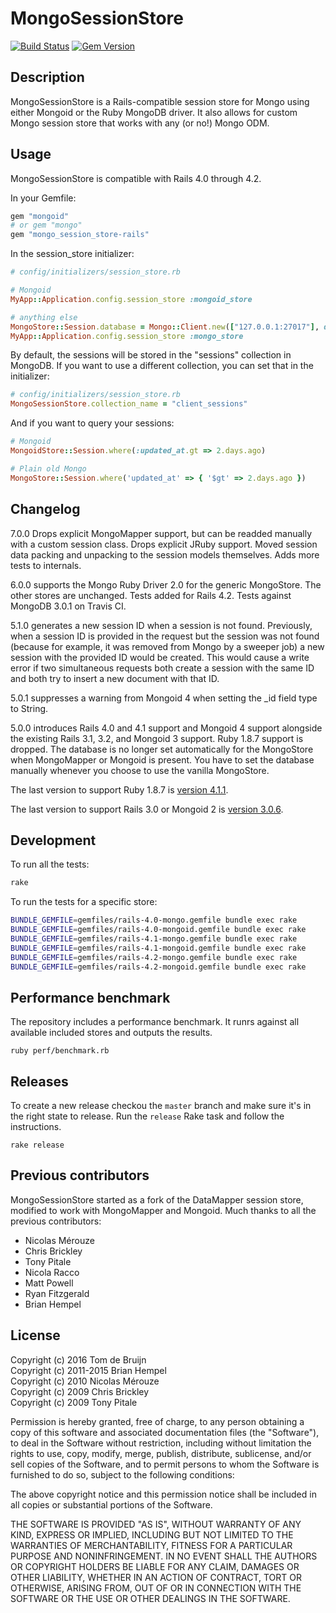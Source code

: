 # MongoSessionStore

[![Build Status](https://travis-ci.org/appsignal/mongo_session_store.png?branch=master)](https://travis-ci.org/appsignal/mongo_session_store) [![Gem Version](https://badge.fury.io/rb/mongo_session_store-rails.svg)](http://badge.fury.io/rb/mongo_session_store-rails)

## Description

MongoSessionStore is a Rails-compatible session store for Mongo using either
Mongoid or the Ruby MongoDB driver. It also allows for custom Mongo session
store that works with any (or no!) Mongo ODM.

## Usage

MongoSessionStore is compatible with Rails 4.0 through 4.2.

In your Gemfile:

```ruby
gem "mongoid"
# or gem "mongo"
gem "mongo_session_store-rails"
```

In the session_store initializer:

```ruby
# config/initializers/session_store.rb

# Mongoid
MyApp::Application.config.session_store :mongoid_store

# anything else
MongoStore::Session.database = Mongo::Client.new(["127.0.0.1:27017"], database: "my_app_development")
MyApp::Application.config.session_store :mongo_store
```

By default, the sessions will be stored in the "sessions" collection in
MongoDB. If you want to use a different collection, you can set that in the
initializer:

```ruby
# config/initializers/session_store.rb
MongoSessionStore.collection_name = "client_sessions"
```

And if you want to query your sessions:

```ruby
# Mongoid
MongoidStore::Session.where(:updated_at.gt => 2.days.ago)

# Plain old Mongo
MongoStore::Session.where('updated_at' => { '$gt' => 2.days.ago })
```

## Changelog

7.0.0 Drops explicit MongoMapper support, but can be readded manually with a
custom session class. Drops explicit JRuby support. Moved session data packing
and unpacking to the session models themselves. Adds more tests to internals.

6.0.0 supports the Mongo Ruby Driver 2.0 for the generic MongoStore. The other
stores are unchanged. Tests added for Rails 4.2. Tests against MongoDB 3.0.1 on
Travis CI.

5.1.0 generates a new session ID when a session is not found. Previously, when
a session ID is provided in the request but the session was not found (because
for example, it was removed from Mongo by a sweeper job) a new session with the
provided ID would be created. This would cause a write error if two
simultaneous requests both create a session with the same ID and both try to
insert a new document with that ID.

5.0.1 suppresses a warning from Mongoid 4 when setting the _id field type to
String.

5.0.0 introduces Rails 4.0 and 4.1 support and Mongoid 4 support alongside the
existing Rails 3.1, 3.2, and Mongoid 3 support. Ruby 1.8.7 support is dropped.
The database is no longer set automatically for the MongoStore when MongoMapper
or Mongoid is present. You have to set the database manually whenever you
choose to use the vanilla MongoStore.

The last version to support Ruby 1.8.7 is [version
4.1.1](https://rubygems.org/gems/mongo_session_store-rails3/versions/4.1.1).

The last version to support Rails 3.0 or Mongoid 2 is [version
3.0.6](https://rubygems.org/gems/mongo_session_store-rails3/versions/3.0.6).

## Development

To run all the tests:

```sh
rake
```

To run the tests for a specific store:

```sh
BUNDLE_GEMFILE=gemfiles/rails-4.0-mongo.gemfile bundle exec rake
BUNDLE_GEMFILE=gemfiles/rails-4.0-mongoid.gemfile bundle exec rake
BUNDLE_GEMFILE=gemfiles/rails-4.1-mongo.gemfile bundle exec rake
BUNDLE_GEMFILE=gemfiles/rails-4.1-mongoid.gemfile bundle exec rake
BUNDLE_GEMFILE=gemfiles/rails-4.2-mongo.gemfile bundle exec rake
BUNDLE_GEMFILE=gemfiles/rails-4.2-mongoid.gemfile bundle exec rake
```

## Performance benchmark

The repository includes a performance benchmark. It runrs against all available
included stores and outputs the results.

```
ruby perf/benchmark.rb
```

## Releases

To create a new release checkou the `master` branch and make sure it's in the
right state to release. Run the `release` Rake task and follow the
instructions.

```
rake release
```

## Previous contributors

MongoSessionStore started as a fork of the DataMapper session store, modified
to work with MongoMapper and Mongoid. Much thanks to all the previous
contributors:

* Nicolas Mérouze
* Chris Brickley
* Tony Pitale
* Nicola Racco
* Matt Powell
* Ryan Fitzgerald
* Brian Hempel

## License

Copyright (c) 2016 Tom de Bruijn  
Copyright (c) 2011-2015 Brian Hempel  
Copyright (c) 2010 Nicolas Mérouze  
Copyright (c) 2009 Chris Brickley  
Copyright (c) 2009 Tony Pitale  

Permission is hereby granted, free of charge, to any person obtaining a copy of
this software and associated documentation files (the "Software"), to deal in
the Software without restriction, including without limitation the rights to
use, copy, modify, merge, publish, distribute, sublicense, and/or sell copies
of the Software, and to permit persons to whom the Software is furnished to do
so, subject to the following conditions:

The above copyright notice and this permission notice shall be included in all
copies or substantial portions of the Software.

THE SOFTWARE IS PROVIDED "AS IS", WITHOUT WARRANTY OF ANY KIND, EXPRESS OR
IMPLIED, INCLUDING BUT NOT LIMITED TO THE WARRANTIES OF MERCHANTABILITY,
FITNESS FOR A PARTICULAR PURPOSE AND NONINFRINGEMENT. IN NO EVENT SHALL THE
AUTHORS OR COPYRIGHT HOLDERS BE LIABLE FOR ANY CLAIM, DAMAGES OR OTHER
LIABILITY, WHETHER IN AN ACTION OF CONTRACT, TORT OR OTHERWISE, ARISING FROM,
OUT OF OR IN CONNECTION WITH THE SOFTWARE OR THE USE OR OTHER DEALINGS IN THE
SOFTWARE.
